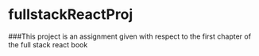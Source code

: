 # fullstackReactProj
###This project is an assignment given with respect to the first chapter of the full stack react book

